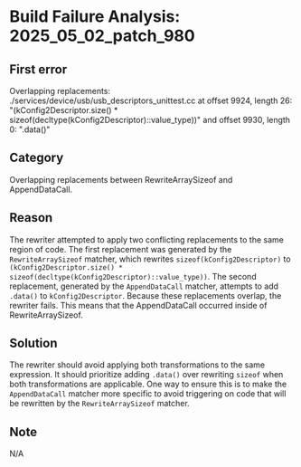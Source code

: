 # Build Failure Analysis: 2025_05_02_patch_980

## First error

Overlapping replacements: ./services/device/usb/usb_descriptors_unittest.cc at offset 9924, length 26: "(kConfig2Descriptor.size() * sizeof(decltype(kConfig2Descriptor)::value_type))" and offset 9930, length 0: ".data()"

## Category
Overlapping replacements between RewriteArraySizeof and AppendDataCall.

## Reason
The rewriter attempted to apply two conflicting replacements to the same region of code. The first replacement was generated by the `RewriteArraySizeof` matcher, which rewrites `sizeof(kConfig2Descriptor)` to `(kConfig2Descriptor.size() * sizeof(decltype(kConfig2Descriptor)::value_type))`. The second replacement, generated by the `AppendDataCall` matcher, attempts to add `.data()` to `kConfig2Descriptor`. Because these replacements overlap, the rewriter fails. This means that the AppendDataCall occurred inside of RewriteArraySizeof.

## Solution
The rewriter should avoid applying both transformations to the same expression. It should prioritize adding `.data()` over rewriting `sizeof` when both transformations are applicable. One way to ensure this is to make the `AppendDataCall` matcher more specific to avoid triggering on code that will be rewritten by the `RewriteArraySizeof` matcher.

## Note
N/A